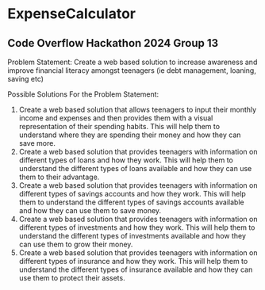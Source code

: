# ExpenseCalculator
## Code Overflow Hackathon 2024 Group 13

Problem Statement:
Create a web based solution to increase awareness and improve financial literacy amongst teenagers (ie debt management, loaning, saving etc)

Possible Solutions For the Problem Statement:   
1. Create a web based solution that allows teenagers to input their monthly income and expenses and then provides them with a visual representation of their spending habits. This will help them to understand where they are spending their money and how they can save more.
2. Create a web based solution that provides teenagers with information on different types of loans and how they work. This will help them to understand the different types of loans available and how they can use them to their advantage.
3. Create a web based solution that provides teenagers with information on different types of savings accounts and how they work. This will help them to understand the different types of savings accounts available and how they can use them to save money.
4. Create a web based solution that provides teenagers with information on different types of investments and how they work. This will help them to understand the different types of investments available and how they can use them to grow their money.
5. Create a web based solution that provides teenagers with information on different types of insurance and how they work. This will help them to understand the different types of insurance available and how they can use them to protect their assets.
